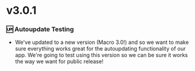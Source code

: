 # v3.0.1

### 🆙 Autoupdate Testing
 - We've updated to a new version (Macro 3.0!) and so we want to make sure everything works great for the autoupdating functionality of our app. We're going to test using this version so we can be sure it works the way we want for public release!

